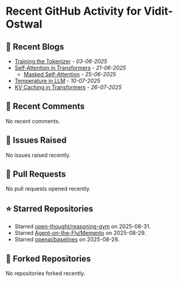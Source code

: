# Recent GitHub Activity for Vidit-Ostwal

## 📝 Recent Blogs
- [Training the Tokenizer](https://www.notion.so/207e478805d48090b34fcc5c8e8c3c01?v=207e478805d480cfac6c000ca3c80482) - *03-06-2025*
- [Self-Attention in Transformers](https://www.notion.so/viditostwal/Self-Attention-in-Transformers-216e478805d48005b515fac90e1d76e0) - *21-06-2025*
  - [Masked Self-Attention](https://www.notion.so/viditostwal/Self-Attention-in-Transformers-216e478805d48005b515fac90e1d76e0) - *25-06-2025*
- [Temperature in LLM](https://open.substack.com/pub/viditostwal/p/how-does-temperature-changes-the?r=m52qu&utm_campaign=post&utm_medium=web&showWelcomeOnShare=false) - *10-07-2025*
- [KV Caching in Transformers](https://open.substack.com/pub/viditostwal/p/kv-key-value-cache-in-transformers?r=m52qu&utm_campaign=post&utm_medium=web&showWelcomeOnShare=false) - *26-07-2025*
## 💬 Recent Comments
No recent comments.

## 🐛 Issues Raised
No issues raised recently.

## 🚀 Pull Requests
No pull requests opened recently.

## ⭐ Starred Repositories
- Starred [open-thought/reasoning-gym](https://github.com/open-thought/reasoning-gym) on 2025-08-31.
- Starred [Agent-on-the-Fly/Memento](https://github.com/Agent-on-the-Fly/Memento) on 2025-08-29.
- Starred [openai/baselines](https://github.com/openai/baselines) on 2025-08-28.

## 🍴 Forked Repositories
No repositories forked recently.
